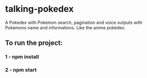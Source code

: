 # talking-pokedex
A Pokedex with Pokemon search, pagination and voice outputs with Pokemons name and informations. Like the anime pokédex.

## To run the project:
### 1 - npm install
### 2 - npm start
